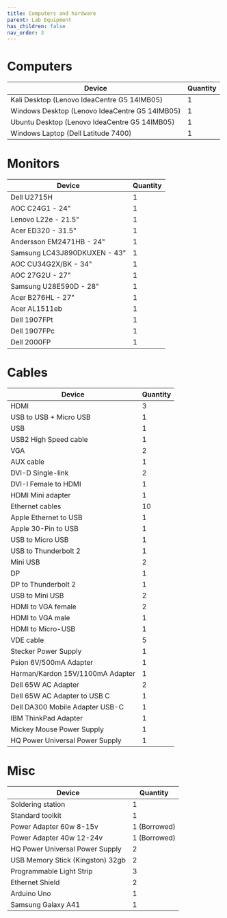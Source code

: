 ```yaml
---
title: Computers and hardware
parent: Lab Equipment
has_children: false
nav_order: 3
---
```


# Computers

Device  | Quantity
------------- | -------------
Kali Desktop (Lenovo IdeaCentre G5 14IMB05) | 1
Windows Desktop (Lenovo IdeaCentre G5 14IMB05) | 1
Ubuntu Desktop (Lenovo IdeaCentre G5 14IMB05) | 1
Windows Laptop (Dell Latitude 7400) | 1

# Monitors

Device  | Quantity
------------- | -------------
Dell U2715H | 1
AOC C24G1 - 24" | 1
Lenovo L22e - 21.5" | 1
Acer ED320 - 31.5" | 1
Andersson EM2471HB - 24" | 1
Samsung LC43J890DKUXEN - 43" | 1
AOC CU34G2X/BK - 34" | 1
AOC 27G2U - 27" | 1
Samsung U28E590D - 28" | 1
Acer B276HL - 27" | 1
Acer AL1511eb | 1
Dell 1907FPt | 1
Dell 1907FPc | 1
Dell 2000FP | 1

# Cables

Device  | Quantity
------------- | -------------
HDMI | 3
USB to USB + Micro USB | 1
USB | 1
USB2 High Speed cable | 1
VGA | 2
AUX cable | 1
DVI-D Single-link | 2
DVI-I Female to HDMI | 1
HDMI Mini adapter | 1
Ethernet cables | 10
Apple Ethernet to USB | 1
Apple 30-Pin to USB | 1
USB to Micro USB | 1
USB to Thunderbolt 2 | 1
Mini USB | 2
DP | 1
DP to Thunderbolt 2 | 1
USB to Mini USB | 2
HDMI to VGA female | 2
HDMI to VGA male | 1
HDMI to Micro-USB | 1
VDE cable | 5
Stecker Power Supply | 1
Psion 6V/500mA Adapter | 1
Harman/Kardon 15V/1100mA Adapter | 1
Dell 65W AC Adapter | 2
Dell 65W AC Adapter to USB C | 1
Dell DA300 Mobile Adapter USB-C | 1
IBM ThinkPad Adapter | 1
Mickey Mouse Power Supply | 1
HQ Power Universal Power Supply | 1

# Misc

Device  | Quantity
------------- | -------------
Soldering station | 1
Standard toolkit | 1
Power Adapter 60w 8-15v | 1 (Borrowed)
Power Adapter 40w 12-24v | 1 (Borrowed)
HQ Power Universal Power Supply | 2
USB Memory Stick (Kingston) 32gb | 2
Programmable Light Strip | 3
Ethernet Shield | 2
Arduino Uno | 1
Samsung Galaxy A41 | 1






